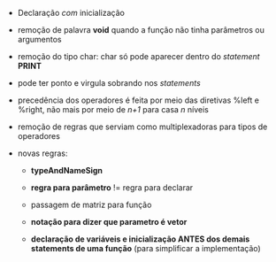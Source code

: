 + Declaração *com* inicialização

+ remoção de palavra **void** quando a função não tinha parâmetros ou argumentos

+ remoção do tipo char: char só pode aparecer dentro do *statement* **PRINT**

+ pode ter ponto e virgula sobrando nos *statements*

+ precedência dos operadores é feita por meio das diretivas %left e %right, não mais por meio de *n+1* para casa *n* níveis

+ remoção de regras que serviam como multiplexadoras para tipos de operadores

+ novas regras:

  +  **typeAndNameSign**

  + **regra para parâmetro** != regra para declarar

  + passagem de matriz para função

  + **notação para dizer que parametro é vetor**

  + **declaração de variáveis e inicialização ANTES dos demais statements de uma função** (para simplificar a implementação)

    